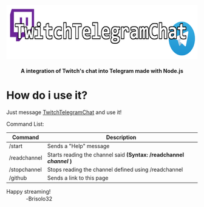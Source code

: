 <div align='center'>
  <img height='142' width='650' src='./assets/TTCBanner.png'>  
</div>
<h4 align='center'>A integration of Twitch's chat into Telegram made with Node.js</h4>

# How do i use it?

Just message [TwitchTelegramChat](t.me/twitelchat_bot) and use it!

Command List:

| Command | Description |
| ----------- | ----------- |
| /start | Sends a "Help" message |
| /readchannel | Starts reading the channel said **(Syntax: /readchannel *channel* )** |
| /stopchannel | Stops reading the channel defined using /readchannel |
| /github | Sends a link to this page |

Happy streaming!
<br>ㅤㅤㅤㅤ-Brisolo32
